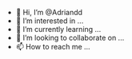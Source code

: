 - 👋 Hi, I’m @Adriandd
- 👀 I’m interested in ...
- 🌱 I’m currently learning ...
- 💞️ I’m looking to collaborate on ...
- 📫 How to reach me ...

<!---
Adriandd/Adriandd is a ✨ special ✨ repository because its `README.md` (this file) appears on your GitHub profile.
You can click the Preview link to take a look at your changes.
--->
